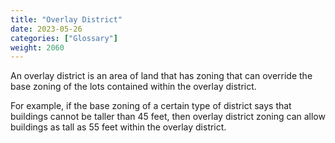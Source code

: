 ```yaml
---
title: "Overlay District"
date: 2023-05-26
categories: ["Glossary"]
weight: 2060
---
```

An overlay district is an area of land that has zoning that can override the base zoning of the lots contained within the overlay district. 

For example, if the base zoning of a certain type of district says that buildings cannot be taller than 45 feet, then overlay district  zoning can allow buildings as tall as 55 feet within the overlay district.
